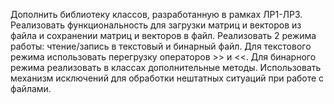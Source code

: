 Дополнить библиотеку классов, разработанную в рамках ЛР1-ЛР3.
Реализовать функциональность для загрузки матриц и векторов из файла и сохранении матриц и векторов в файл.
Реализовать 2 режима работы: чтение/запись в текстовый и бинарный файл.
Для текстового режима использовать перегрузку операторов >> и <<.
Для бинарного режима реализовать в классах дополнительные методы.
Использовать механизм исключений для обработки нештатных ситуаций при работе с файлами.

